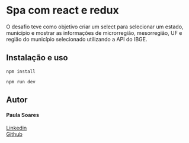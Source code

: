 # Spa com react e redux

O desafio teve como objetivo criar um select para selecionar um estado, município e mostrar as informações de microrregião, mesorregião, UF e região do município selecionado utilizando a API do IBGE. 

## Instalação e uso

`npm install`

`npm run dev`

## Autor
 #### Paula Soares
 <a href= "https://www.linkedin.com/in/paulaso/" target=_blank>Linkedin<a/>
  <br>
  <a href= "https://github.com/paulinha-19/portfolio-certificados" target=_blank>Github<a/>
